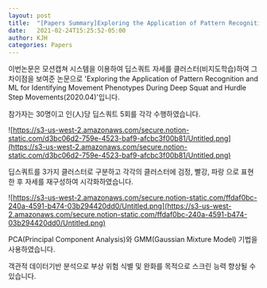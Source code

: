```yaml
---
layout: post
title:  "[Papers Summary]Exploring the Application of Pattern Recognition and ML for Identifying Movement Phenotypes During Deep Squat and Hurdle Step Movements(2020.04)"
date:   2021-02-24T15:25:52-05:00
author: KJH
categories: Papers
---
```

이번논문은 모션캡쳐 시스템을 이용하여 딥스쿼트 자세를 클러스터(비지도학습)하여 그 차이점을 보여준 논문으로 'Exploring the Application of Pattern Recognition and ML for Identifying Movement Phenotypes During Deep Squat and Hurdle Step Movements(2020.04)'입니다.

참가자는 30명이고 인(人)당 딥스쿼트 5회를 각각 수행하였습니다. 

![https://s3-us-west-2.amazonaws.com/secure.notion-static.com/d3bc06d2-759e-4523-baf9-afcbc3f00b81/Untitled.png](https://s3-us-west-2.amazonaws.com/secure.notion-static.com/d3bc06d2-759e-4523-baf9-afcbc3f00b81/Untitled.png)

딥스쿼트를 3가지 클러스터로 구분하고 각각의 클러스터에 검정, 빨강, 파랑 으로 표현한 후 자세를 재구성하여 시각화하였습니다. 

![https://s3-us-west-2.amazonaws.com/secure.notion-static.com/ffdaf0bc-240a-4591-b474-03b294420dd0/Untitled.png](https://s3-us-west-2.amazonaws.com/secure.notion-static.com/ffdaf0bc-240a-4591-b474-03b294420dd0/Untitled.png)

PCA(Principal Component Analysis)와 GMM(Gaussian Mixture Model) 기법을 사용하였습니다.

객관적 데이터기반 분석으로 부상 위험 식별 및 완화를 목적으로 스크린 능력 향상될 수 있습니다.
